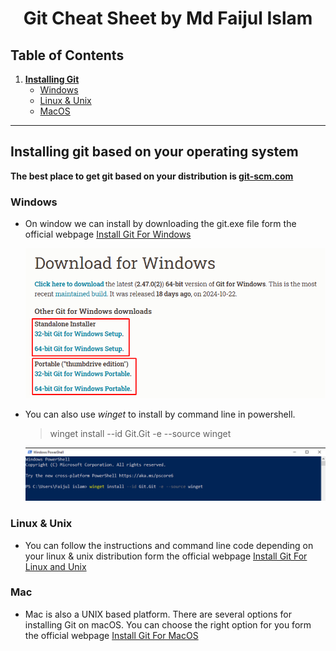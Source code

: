 <h1 align="center">Git Cheat Sheet by Md Faijul Islam</h1>

## Table of Contents

1. **[Installing Git](#installing-git-based-on-your-operating-system)**
   - [Windows](#windows)
   - [Linux & Unix](#linux--unix)
   - [MacOS](#mac)

---

## Installing git based on your operating system

**The best place to get git based on your distribution is [git-scm.com](https://git-scm.com/downloads)**

### Windows

- On window we can install by downloading the git.exe file form the official webpage [Install Git For Windows](https://git-scm.com/downloads/win)

  ![](./screenshots/windows-download.png)

- You can also use _winget_ to install by command line in powershell.

  > winget install --id Git.Git -e --source winget

  ![](./screenshots/windows-download-powershell.png)

### Linux & Unix

- You can follow the instructions and command line code depending on your linux & unix distribution form the official webpage [Install Git For Linux and Unix](https://git-scm.com/downloads/linux)

### Mac

- Mac is also a UNIX based platform. There are several options for installing Git on macOS. You can choose the right option for you form the official webpage [Install Git For MacOS](https://git-scm.com/downloads/mac)
